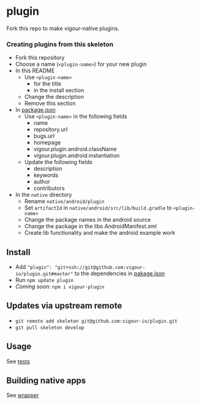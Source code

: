 # plugin

Fork this repo to make vigour-native plugins.


### Creating plugins from this skeleton

- Fork this repository
- Choose a name (`<plugin-name>`) for your new plugin
- In this README
  + Use `<plugin-name>`
    * for the title
    * in the install section
  + Change the description
  + Remove this section
- In [package.json](package.json)
  + Use `<plugin-name>` in the following fields
    * name
    * repository.url
    * bugs.url
    * homepage
    * vigour.plugin.android.className
    * vigour.plugin.android.instantiation
  + Update the following fields
    * description
    * keywords
    * author
    * contributors
- In the `native` directory
  + Rename `native/android/plugin`
  + Set `artifactId` in `native/android/src/lib/build.gradle` to `<plugin-name>`
  + Change the package names in the android source
  + Change the package in the libs AndroidManifest.xml
  + Create lib functionality and make the android example work


## Install
- Add `"plugin": "git+ssh://git@github.com:vigour-io/plugin.git#master"` to the dependencies in [pakage.json](pakage.json)
- Run `npm update plugin`
- *Coming soon*: `npm i vigour-plugin`

## Updates via upstream remote
- `git remote add skeleton git@github.com:vigour-io/plugin.git`
- `git pull skeleton develop`

## Usage
See [tests](test)

## Building native apps
See [wrapper](http://github.com/vigour-io/vigour-native)
